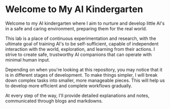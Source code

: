 # Welcome to My AI Kindergarten

Welcome to my AI kindergarten where I aim to nurture and develop little AI's in a safe and caring environment, preparing them for the real world.

This lab is a place of continuous experimentation and research, with the ultimate goal of training AI's to be self-sufficient, capable of independent interaction with the world, exploration, and learning from their actions. I strive to create safe, trustworthy AI companions that can operate with minimal human input.

Depending on when you're looking at this repository, you may notice that it is in different stages of development. To make things simpler, I will break down complex tasks into smaller, more manageable pieces. This will help us to develop more efficient and complete workflows gradually.

At every step of the way, I'll provide detailed explanations and notes, communicated through blogs and markdowns.
